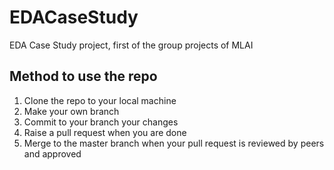 # EDACaseStudy
EDA Case Study project, first of the group projects of MLAI

## Method to use the repo
1. Clone the repo to your local machine
2. Make your own branch
3. Commit to your branch your changes
4. Raise a pull request when you are done
5. Merge to the master branch when your pull request is reviewed by peers and approved
